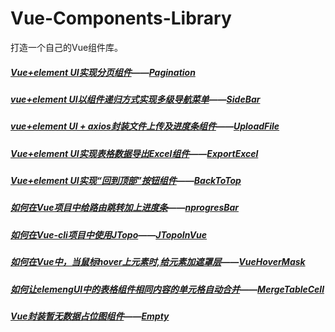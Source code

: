 # Vue-Components-Library
打造一个自己的Vue组件库。

##### [Vue+element UI实现分页组件](https://www.cnblogs.com/wangjiachen666/p/9545456.html)——[Pagination](https://github.com/NLRX-WJC/Vue-Components-Library/tree/master/Pagination)

##### [vue+element UI以组件递归方式实现多级导航菜单](https://www.cnblogs.com/wangjiachen666/p/9444488.html)——[SideBar](https://github.com/NLRX-WJC/Vue-Components-Library/tree/master/SideBar)

##### [vue+element UI + axios封装文件上传及进度条组件](https://www.cnblogs.com/wangjiachen666/p/9700730.html)——[UploadFile](https://github.com/NLRX-WJC/Vue-Components-Library/tree/master/UploadFile)

##### [Vue+element UI实现表格数据导出Excel组件](https://www.cnblogs.com/wangjiachen666/p/10140118.html)——[ExportExcel](https://github.com/NLRX-WJC/Vue-Components-Library/tree/master/ExportExcel)

##### [Vue+element UI实现“回到顶部”按钮组件](https://www.cnblogs.com/wangjiachen666/p/10142184.html)——[BackToTop](https://github.com/NLRX-WJC/Vue-Components-Library/tree/master/BackToTop)

##### [如何在Vue项目中给路由跳转加上进度条](https://www.cnblogs.com/wangjiachen666/p/10163164.html)——[nprogresBar](https://github.com/NLRX-WJC/Vue-Components-Library/tree/master/nprogresBar)

##### [如何在Vue-cli项目中使用JTopo](https://www.cnblogs.com/wangjiachen666/p/11022686.html)——[JTopoInVue](https://github.com/NLRX-WJC/Vue-Components-Library/tree/master/JTopoInVue)

##### [如何在Vue中，当鼠标hover上元素时,给元素加遮罩层](https://www.cnblogs.com/wangjiachen666/p/11090908.html)——[VueHoverMask](https://github.com/NLRX-WJC/Vue-Components-Library/tree/master/VueHoverMask)

##### [如何让elemengUI中的表格组件相同内容的单元格自动合并](https://www.cnblogs.com/wangjiachen666/p/11283499.html)——[MergeTableCell](https://github.com/NLRX-WJC/Vue-Components-Library/tree/master/MergeTableCell)

##### [Vue封装暂无数据占位图组件](https://www.cnblogs.com/wangjiachen666/p/11851699.html)——[Empty](https://github.com/NLRX-WJC/Vue-Components-Library/tree/master/Empty)
